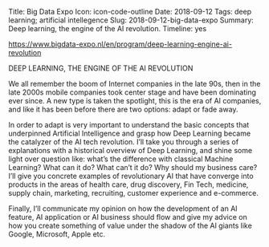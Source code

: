 Title: Big Data Expo
Icon: icon-code-outline
Date: 2018-09-12
Tags: deep learning; artificial intellegence
Slug: 2018-09-12-big-data-expo
Summary: Deep learning, the engine of the AI revolution.
Timeline: yes


https://www.bigdata-expo.nl/en/program/deep-learning-engine-ai-revolution

DEEP LEARNING, THE ENGINE OF THE AI REVOLUTION

We all remember the boom of Internet companies in the late 90s, then in the late 2000s mobile companies took center stage and have been dominating ever since. A new type is taken the spotlight, this is the era of AI companies, and like it has been before there are two options: adapt or fade away.

In order to adapt is very important to understand the basic concepts that underpinned Artificial Intelligence and grasp how Deep Learning became the catalyzer of the AI tech revolution.
I’ll take you through a series of explanations with a historical overview of Deep Learning, and shine some light over question like: what’s the difference with classical Machine Learning? What can it do? What can’t it do? Why should my business care?
I’ll give you concrete examples of revolutionary AI that have converge into products in the areas of  health care, drug discovery, Fin Tech, medicine, supply chain, marketing, recruiting, customer experience and e-commerce.

Finally, I’ll communicate my opinion on how the development of an AI feature, AI application or AI business should flow and give my advice on how you create something of value under the shadow of the AI giants like Google, Microsoft, Apple etc.
